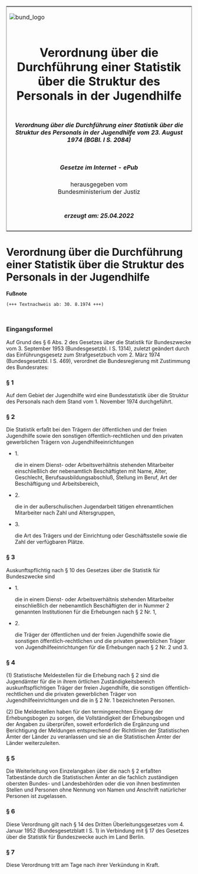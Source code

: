 <span id="DECKBLATT.html"></span>

<table border="0" frame="border" width="100%">

<tr valign="top">

<td align="left">

![bund\_logo](BfJ_2021_Web_de_de.gif)

</td>

<td align="right">

 

</td>

</tr>

<tr align="center" valign="middle">

<td colspan="2">

# Verordnung über die Durchführung einer Statistik über die Struktur des Personals in der Jugendhilfe

</td>

</tr>

<tr align="center" valign="middle">

<td colspan="2">

##### Verordnung über die Durchführung einer Statistik über die Struktur des Personals in der Jugendhilfe vom 23. August 1974 (BGBl. I S. 2084)

</td>

</tr>

<tr align="center" valign="middle">

<td colspan="2">

  
  

##### Gesetze im Internet - ePub  
  
herausgegeben vom  
Bundesministerium der Justiz

</td>

</tr>

<tr align="center" valign="bottom">

<td colspan="2">

  
  

##### erzeugt am: 25.04.2022

</td>

</tr>

</table>

<span id="BJNR020840974.html"></span>

# Verordnung über die Durchführung einer Statistik über die Struktur des Personals in der Jugendhilfe

<div>

  
**Fußnote**

<div class="jnhtml">

<div>

<div class="jurAbsatz">

  

``` 
(+++ Textnachweis ab: 30. 8.1974 +++)

 
```

</div>

</div>

</div>

</div>

<span id="BJNR020840974BJNE000100304.html"></span>

### Eingangsformel  

<div>

<div class="jnhtml">

<div>

<div class="jurAbsatz">

Auf Grund des § 6 Abs. 2 des Gesetzes über die Statistik für
Bundeszwecke vom 3. September 1953 (Bundesgesetzbl. I S. 1314), zuletzt
geändert durch das Einführungsgesetz zum Strafgesetzbuch vom 2. März
1974 (Bundesgesetzbl. I S. 469), verordnet die Bundesregierung mit
Zustimmung des Bundesrates:

</div>

</div>

</div>

</div>

<span id="BJNR020840974BJNE000200304.html"></span>

### § 1  

<div>

<div class="jnhtml">

<div>

<div class="jurAbsatz">

Auf dem Gebiet der Jugendhilfe wird eine Bundesstatistik über die
Struktur des Personals nach dem Stand vom 1. November 1974 durchgeführt.

</div>

</div>

</div>

</div>

<span id="BJNR020840974BJNE000300304.html"></span>

### § 2  

<div>

<div class="jnhtml">

<div>

<div class="jurAbsatz">

Die Statistik erfaßt bei den Trägern der öffentlichen und der freien
Jugendhilfe sowie den sonstigen öffentlich-rechtlichen und den privaten
gewerblichen Trägern von Jugendhilfeeinrichtungen

  - 1\.
    
    <div style="">
    
    die in einem Dienst- oder Arbeitsverhältnis stehenden Mitarbeiter
    einschließlich der nebenamtlich Beschäftigten mit Name, Alter,
    Geschlecht, Berufsausbildungsabschluß, Stellung im Beruf, Art der
    Beschäftigung und Arbeitsbereich,
    
    </div>

  - 2\.
    
    <div style="">
    
    die in der außerschulischen Jugendarbeit tätigen ehrenamtlichen
    Mitarbeiter nach Zahl und Altersgruppen,
    
    </div>

  - 3\.
    
    <div style="">
    
    die Art des Trägers und der Einrichtung oder Geschäftsstelle sowie
    die Zahl der verfügbaren Plätze.
    
    </div>

</div>

</div>

</div>

</div>

<span id="BJNR020840974BJNE000400304.html"></span>

### § 3  

<div>

<div class="jnhtml">

<div>

<div class="jurAbsatz">

Auskunftspflichtig nach § 10 des Gesetzes über die Statistik für
Bundeszwecke sind

  - 1\.
    
    <div style="">
    
    die in einem Dienst- oder Arbeitsverhältnis stehenden Mitarbeiter
    einschließlich der nebenamtlich Beschäftigten der in Nummer 2
    genannten Institutionen für die Erhebungen nach § 2 Nr. 1,
    
    </div>

  - 2\.
    
    <div style="">
    
    die Träger der öffentlichen und der freien Jugendhilfe sowie die
    sonstigen öffentlich-rechtlichen und die privaten gewerblichen
    Träger von Jugendhilfeeinrichtungen für die Erhebungen nach § 2 Nr.
    2 und 3.
    
    </div>

</div>

</div>

</div>

</div>

<span id="BJNR020840974BJNE000500304.html"></span>

### § 4  

<div>

<div class="jnhtml">

<div>

<div class="jurAbsatz">

(1) Statistische Meldestellen für die Erhebung nach § 2 sind die
Jugendämter für die in ihrem örtlichen Zuständigkeitsbereich
auskunftspflichtigen Träger der freien Jugendhilfe, die sonstigen
öffentlich-rechtlichen und die privaten gewerblichen Träger von
Jugendhilfeeinrichtungen und die in § 2 Nr. 1 bezeichneten Personen.

</div>

<div class="jurAbsatz">

(2) Die Meldestellen haben für den termingerechten Eingang der
Erhebungsbogen zu sorgen, die Vollständigkeit der Erhebungsbogen und der
Angaben zu überprüfen, soweit erforderlich die Ergänzung und
Berichtigung der Meldungen entsprechend der Richtlinien der
Statistischen Ämter der Länder zu veranlassen und sie an die
Statistischen Ämter der Länder weiterzuleiten.

</div>

</div>

</div>

</div>

<span id="BJNR020840974BJNE000600304.html"></span>

### § 5  

<div>

<div class="jnhtml">

<div>

<div class="jurAbsatz">

Die Weiterleitung von Einzelangaben über die nach § 2 erfaßten
Tatbestände durch die Statistischen Ämter an die fachlich zuständigen
obersten Bundes- und Landesbehörden oder die von ihnen bestimmten
Stellen und Personen ohne Nennung von Namen und Anschrift natürlicher
Personen ist zugelassen.

</div>

</div>

</div>

</div>

<span id="BJNR020840974BJNE000700304.html"></span>

### § 6  

<div>

<div class="jnhtml">

<div>

<div class="jurAbsatz">

Diese Verordnung gilt nach § 14 des Dritten Überleitungsgesetzes vom 4.
Januar 1952 (Bundesgesetzblatt I S. 1) in Verbindung mit § 17 des
Gesetzes über die Statistik für Bundeszwecke auch im Land Berlin.

</div>

</div>

</div>

</div>

<span id="BJNR020840974BJNE000800304.html"></span>

### § 7  

<div>

<div class="jnhtml">

<div>

<div class="jurAbsatz">

Diese Verordnung tritt am Tage nach ihrer Verkündung in Kraft.

</div>

</div>

</div>

</div>
